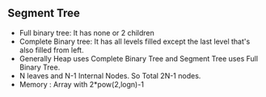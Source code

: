 
## Segment Tree
* Full binary tree: It has none or 2 children
* Complete Binary tree: It has all levels filled except the last level that's also filled from left.
* Generally Heap uses Complete Binary Tree and Segment Tree uses Full Binary Tree.
* N leaves and N-1 Internal Nodes. So Total 2N-1 nodes.
* Memory : Array with 2*pow(2,logn)-1